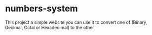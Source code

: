 # numbers-system
This project a simple website you can use it to convert one of (Binary, Decimal, Octal or Hexadecimal) to the other  
